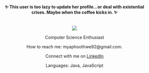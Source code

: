 <div align="center">
  <h4>✨ This user is too lazy to update her profile...or deal with existential crises. Maybe when the coffee kicks in. ✨</h4>
  <br>
  <img src="https://media.giphy.com/media/v1.Y2lkPTc5MGI3NjExY3o3N2h6NGtmdHl4Z2JidWdpbmp4enk2c2w4ZGFmNTl5Y3J1dDM5MyZlcD12MV9zdGlja2Vyc19zZWFyY2gmY3Q9cw/ix0CbH2MLMSvZ1W8Xz/giphy.gif">
</div>

<div align="center">

  <p> Computer Science Enthusiast</p>

  <p>How to reach me: myaphoothwe92@gmail.com.</p>
  <p>Connect with me on 
  <a href="https://www.linkedin.com/in/mya-phoo-thwe-2a91ab1ab/">LinkedIn</a>
  </p>
  <p>Languages: Java, JavaScript</p>

</div>
